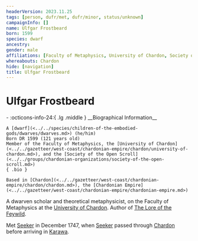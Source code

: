 ```yaml
---
headerVersion: 2023.11.25
tags: [person, dufr/met, dufr/minor, status/unknown]
campaignInfo: []
name: Ulfgar Frostbeard
born: 1599
species: dwarf
ancestry:
gender: male
affiliations: [Faculty of Metaphysics, University of Chardon, Society of the Open Scroll]
whereabouts: Chardon
hide: [navigation]
title: Ulfgar Frostbeard
---
```

# Ulfgar Frostbeard
<div class="grid cards ext-narrow-margin ext-one-column" markdown>
- :octicons-info-24:{ .lg .middle } __Biographical Information__

    A [dwarf](<../../species/children-of-the-embodied-gods/dwarves/dwarves.md>) (he/him)  
    Born DR 1599 (121 years old)  
    Member of the Faculty of Metaphysics, the [University of Chardon](<../../gazetteer/west-coast/chardonian-empire/chardon/university-of-chardon.md>), and the [Society of the Open Scroll](<../../groups/chardonian-organizations/society-of-the-open-scroll.md>)  
    { .bio }

    Based in [Chardon](<../../gazetteer/west-coast/chardonian-empire/chardon/chardon.md>), the [Chardonian Empire](<../../gazetteer/west-coast/chardonian-empire/chardonian-empire.md>)
</div>


A dwarven scholar and theoretical metaphysicist, on the Faculty of Metaphysics at the [University of Chardon](<../../gazetteer/west-coast/chardonian-empire/chardon/university-of-chardon.md>).  Author of [The Lore of the Feywild](<../../things/books/the-lore-of-the-feywild.md>). 

Met [Seeker](<../pcs/dunmar-fellowship/seeker.md>) in December 1747, when [Seeker](<../pcs/dunmar-fellowship/seeker.md>) passed through [Chardon](<../../gazetteer/west-coast/chardonian-empire/chardon/chardon.md>) before arriving in [Karawa](<../../gazetteer/greater-dunmar/realms/dunmar/eastern-dunmar/karawa.md>).

